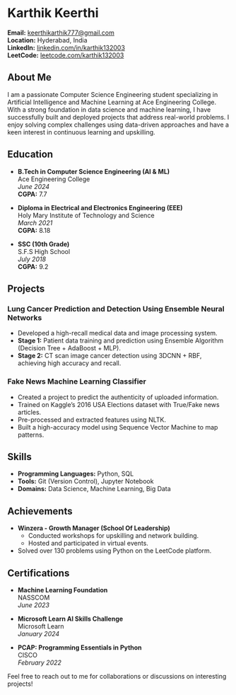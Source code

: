 # Karthik Keerthi

**Email:** [keerthikarthik777@gmail.com](mailto:keerthikarthik777@gmail.com)  
**Location:** Hyderabad, India  
**LinkedIn:** [linkedin.com/in/karthik132003](https://linkedin.com/in/karthik132003)  
**LeetCode:** [leetcode.com/karthik132003](https://leetcode.com/karthik132003)

## About Me

I am a passionate Computer Science Engineering student specializing in Artificial Intelligence and Machine Learning at Ace Engineering College. With a strong foundation in data science and machine learning, I have successfully built and deployed projects that address real-world problems. I enjoy solving complex challenges using data-driven approaches and have a keen interest in continuous learning and upskilling.

## Education

- **B.Tech in Computer Science Engineering (AI & ML)**  
  Ace Engineering College  
  *June 2024*  
  **CGPA:** 7.7

- **Diploma in Electrical and Electronics Engineering (EEE)**  
  Holy Mary Institute of Technology and Science  
  *March 2021*  
  **CGPA:** 8.18

- **SSC (10th Grade)**  
  S.F.S High School  
  *July 2018*  
  **CGPA:** 9.2

## Projects

### Lung Cancer Prediction and Detection Using Ensemble Neural Networks
- Developed a high-recall medical data and image processing system.
- **Stage 1:** Patient data training and prediction using Ensemble Algorithm (Decision Tree + AdaBoost + MLP).
- **Stage 2:** CT scan image cancer detection using 3DCNN + RBF, achieving high accuracy and recall.

### Fake News Machine Learning Classifier
- Created a project to predict the authenticity of uploaded information.
- Trained on Kaggle’s 2016 USA Elections dataset with True/Fake news articles.
- Pre-processed and extracted features using NLTK.
- Built a high-accuracy model using Sequence Vector Machine to map patterns.

## Skills

- **Programming Languages:** Python, SQL
- **Tools:** Git (Version Control), Jupyter Notebook
- **Domains:** Data Science, Machine Learning, Big Data

## Achievements

- **Winzera - Growth Manager (School Of Leadership)**
  - Conducted workshops for upskilling and network building.
  - Hosted and participated in virtual events.
- Solved over 130 problems using Python on the LeetCode platform.

## Certifications

- **Machine Learning Foundation**  
  NASSCOM  
  *June 2023*

- **Microsoft Learn AI Skills Challenge**  
  Microsoft Learn  
  *January 2024*

- **PCAP: Programming Essentials in Python**  
  CISCO  
  *February 2022*

Feel free to reach out to me for collaborations or discussions on interesting projects!

